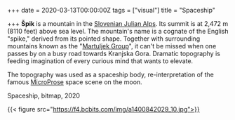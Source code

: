 +++
date = 2020-03-13T00:00:00Z
tags = ["visual"]
title = "Spaceship"

+++
**Špik** is a mountain in the [Slovenian Julian Alps](https://en.wikipedia.org/wiki/Julian_Alps). Its summit is at 2,472 m (8110 feet) above sea level. The mountain's name is a cognate of the English "spike," derived from its pointed shape. Together with surrounding mountains known as the "[Martuljek Group](https://sl.wikipedia.org/wiki/Martulj%C5%A1ka_skupina#/media/Slika:MartuljskaSkupina-Imena1.jpg)", it can't be missed when one passes by on a busy road towards Kranjska Gora. Dramatic topography is feeding imagination of every curious mind that wants to elevate.

The topography was used as a spaceship body, re-interpretation of the famous [MicroProse](https://en.wikipedia.org/wiki/MicroProse) space scene on the moon.

Spaceship, bitmap, 2020

{{< figure src="https://f4.bcbits.com/img/a1400842029_10.jpg">}}


